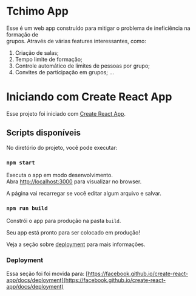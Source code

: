 # Tchimo App

Esse é um web app construído para mitigar o problema de ineficiência na formação de\
grupos. Através de várias features interessantes, como:

1. Criação de salas;
2. Tempo limite de formação;
3. Controle automático de limites de pessoas por grupo;
4. Convites de participação em grupos;
...

# Iniciando com Create React App

Esse projeto foi iniciado com [Create React App](https://github.com/facebook/create-react-app).

## Scripts disponíveis

No diretório do projeto, você pode executar:

### `npm start`

Executa o app em modo desenvolvimento.\
Abra [http://localhost:3000](http://localhost:3000) para visualizar no browser.

A página vai recarregar se você editar algum arquivo e salvar.

### `npm run build`

Constrói o app para produção na pasta `build`.

Seu app está pronto para ser colocado em produção!

Veja a seção sobre [deployment](https://facebook.github.io/create-react-app/docs/deployment) para mais informações.

### Deployment

Essa seção foi foi movida para: [https://facebook.github.io/create-react-app/docs/deployment](https://facebook.github.io/create-react-app/docs/deployment)
